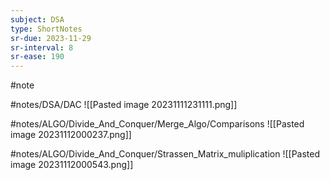 ```yaml
---
subject: DSA
type: ShortNotes
sr-due: 2023-11-29
sr-interval: 8
sr-ease: 190
---
```

#note

#notes/DSA/DAC
![[Pasted image 20231111231111.png]]

#notes/ALGO/Divide_And_Conquer/Merge_Algo/Comparisons 
![[Pasted image 20231112000237.png]]

#notes/ALGO/Divide_And_Conquer/Strassen_Matrix_muliplication ![[Pasted image 20231112000543.png]]


